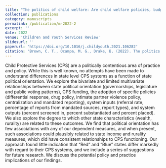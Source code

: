 ```yaml
---
title: "The politics of child welfare: Are child welfare policies, budgets and functioning a red/blue issue? "
collection: publications
category: manuscripts
permalink: /publication/m-2022-2
excerpt: ''
date: 2022
venue: 'Children and Youth Services Review'
slidesurl: ''
paperurl: 'https://doi.org/10.1016/j.childyouth.2021.106282'
citation: 'Brown, C. T., Ocampa, M. G., Drake, B. (2022). The politics of child welfare: Are child welfare policies, budgets and functioning a red/blue issue? Children and Youth Services Review, 132, 106282. 10.1016/j.childyouth.2021.106282.'
---
```


Child Protective Services (CPS) are a politically contentious area of practice and policy. While this is well known, no attempts have been made to understand differences in state level CPS systems as a function of state political orientation. We explore the bivariate and limited multivariate relationships between state political orientation (governorships, legislature and public voting patterns), CPS funding, the adoption of specific policies (differential response, drug policy, intimate partner violence policy, centralization and mandated reporting), system inputs (referral rate, percentage of reports from mandated sources, report types), and system outputs (percent screened in, percent substantiated and percent placed). We also explore the degree to which other state characteristics (wealth, rurality) are related to these outcomes. We find that political orientation has few associations with any of our dependent measures, and when present, such associations could plausibly related to state income and rurality measures, which did have consistent relationships to CPS functioning. Our approach found little indication that “Red” and “Blue” states differ markedly with regard to their CPS systems, and we include a series of suggestions for future research. We discuss the potential policy and practice implications of our findings.

